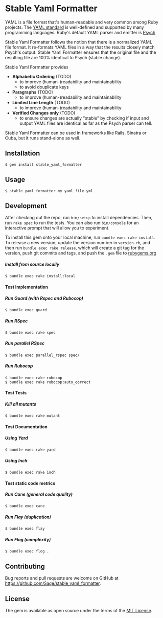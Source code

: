 # Stable Yaml Formatter

YAML is a file format that's human-readable and very common among Ruby projects.
The [YAML standard](http://yaml.org/) is well-defined and supported by many
programming languages. Ruby's default YAML parser and emitter is
[Psych](https://github.com/ruby/psych#psych).

Stable Yaml Formatter follows the notion that there is a normalized YAML file
format. It re-formats YAML files in a way that the results closely match Psych's
output. Stable Yaml Formatter ensures that the original file and the resulting
file are 100% identical to Psych (stable change).

Stable Yaml Formatter provides
* **Alphabetic Ordering** (TODO)
  * to improve (human-)readability and maintainability
  * to avoid douplicate keys
* **Paragraphs** (TODO)
  * to improve (human-)readability and maintainability
* **Limited Line Length** (TODO)
  * to improve (human-)readability and maintainability
* **Verified Changes only** (TODO)
  * to ensure changes are actually "stable" by checking if input and output YAML
    files are identical as far as the Psych parser can tell.

Stable Yaml Formatter can be used in frameworks like Rails, Sinatra or Cuba, but
it runs stand-alone as well.

## Installation
    $ gem install stable_yaml_formatter

## Usage
    $ stable_yaml_formatter my_yaml_file.yml

## Development

After checking out the repo, run `bin/setup` to install dependencies. Then, run
`rake spec` to run the tests. You can also run `bin/console` for an interactive
prompt that will allow you to experiment.

To install this gem onto your local machine, run `bundle exec rake install`. To
release a new version, update the version number in `version.rb`, and then run
`bundle exec rake release`, which will create a git tag for the version, push
git commits and tags, and push the `.gem` file to
[rubygems.org](https://rubygems.org).

##### Install from source locally
    $ bundle exec rake install:local

#### Test Implementation
##### Run Guard (with Rspec and Rubocop)
    $ bundle exec guard

##### Run RSpec
    $ bundle exec rake spec

##### Run parallel RSpec
    $ bundle exec parallel_rspec spec/

##### Run Rubocop
    $ bundle exec rake rubocop
    $ bundle exec rake rubocop:auto_correct

#### Test Tests
##### Kill all mutants
    $ bundle exec rake mutant

#### Test Documentation
##### Using Yard
    $ bundle exec rake yard

##### Using Inch
    $ bundle exec rake inch

#### Test static code metrics
##### Run Cane (general code quality)
    $ bundle exec cane

##### Run Flay (duplication)
    $ bundle exec flay

##### Run Flog (complexity)
    $ bundle exec flog .

## Contributing

Bug reports and pull requests are welcome on GitHub at https://github.com/Sage/stable_yaml_formatter.


## License

The gem is available as open source under the terms of the [MIT License](http://opensource.org/licenses/MIT).
